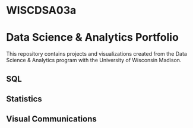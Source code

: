 # WISCDSA03a

# Data Science & Analytics Portfolio
This repository contains projects and visualizations created from the Data Science & Analytics program with the University of Wisconsin Madison.

## SQL

## Statistics

## Visual Communications
